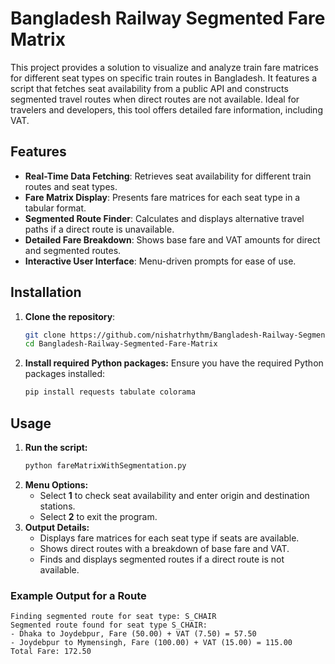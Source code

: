 # Bangladesh Railway Segmented Fare Matrix

This project provides a solution to visualize and analyze train fare matrices for different seat types on specific train routes in Bangladesh. It features a script that fetches seat availability from a public API and constructs segmented travel routes when direct routes are not available. Ideal for travelers and developers, this tool offers detailed fare information, including VAT.

## Features

- **Real-Time Data Fetching**: Retrieves seat availability for different train routes and seat types.
- **Fare Matrix Display**: Presents fare matrices for each seat type in a tabular format.
- **Segmented Route Finder**: Calculates and displays alternative travel paths if a direct route is unavailable.
- **Detailed Fare Breakdown**: Shows base fare and VAT amounts for direct and segmented routes.
- **Interactive User Interface**: Menu-driven prompts for ease of use.

## Installation

1. **Clone the repository**:
   ```bash
   git clone https://github.com/nishatrhythm/Bangladesh-Railway-Segmented-Fare-Matrix.git
   cd Bangladesh-Railway-Segmented-Fare-Matrix
   ```
2. **Install required Python packages:** Ensure you have the required Python packages installed:
   ```bash
   pip install requests tabulate colorama
   ```

## Usage

1. **Run the script:**
   ```bash
   python fareMatrixWithSegmentation.py
   ```
2. **Menu Options:**
   - Select **1** to check seat availability and enter origin and destination stations.
   - Select **2** to exit the program.
3. **Output Details:**
   - Displays fare matrices for each seat type if seats are available.
   - Shows direct routes with a breakdown of base fare and VAT.
   - Finds and displays segmented routes if a direct route is not available.
  
### Example Output for a Route
   ```
   Finding segmented route for seat type: S_CHAIR
Segmented route found for seat type S_CHAIR:
 - Dhaka to Joydebpur, Fare (50.00) + VAT (7.50) = 57.50
 - Joydebpur to Mymensingh, Fare (100.00) + VAT (15.00) = 115.00
Total Fare: 172.50
   ```
